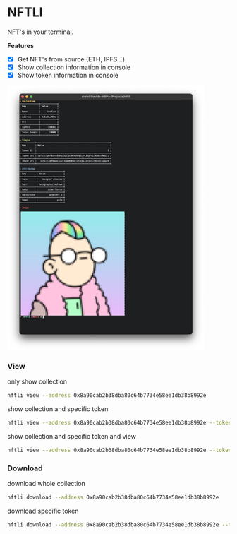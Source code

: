 # NFTLI

NFT's in your terminal.

**Features**  
- [X] Get NFT's from source (ETH, IPFS...)
- [X] Show collection information in console
- [X] Show token information in console

<img src="images/screenshot.png" height=600/>

### View

only show collection
```bash
nftli view --address 0x8a90cab2b38dba80c64b7734e58ee1db38b8992e 
```

show collection and specific token
```bash
nftli view --address 0x8a90cab2b38dba80c64b7734e58ee1db38b8992e --token-id 0 
```

show collection and specific token and view
```bash
nftli view --address 0x8a90cab2b38dba80c64b7734e58ee1db38b8992e --token-id 0 --show
```

### Download


download whole collection
```bash
nftli download --address 0x8a90cab2b38dba80c64b7734e58ee1db38b8992e 
```

download specific token
```bash
nftli download --address 0x8a90cab2b38dba80c64b7734e58ee1db38b8992e --token-id 0 
```